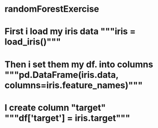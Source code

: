 # randomForestExercise
# First i load my iris data """iris = load_iris()"""
# Then i set them my df. into columns """pd.DataFrame(iris.data, columns=iris.feature_names)"""
# I create column "target" """df['target'] = iris.target"""
